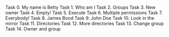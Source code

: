 Task 0. My name is Betty
Task 1. Who am I
Task 2. Groups
Task 3. New owner
Task 4. Empty!
Task 5. Execute
Task 6. Multiple permissions
Task 7. Everybody!
Task 8. James Bond
Task 9. John Doe
Task 10. Look in the mirror
Task 11. Directories
Task 12. More directories
Task 13. Change group
Task 14. Owner and group
